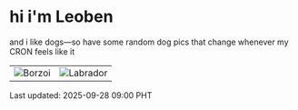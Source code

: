 # hi i'm Leoben

and i like dogs—so have some random dog pics that change whenever my CRON feels like it

|  |  |
|--------|----------|
| ![Borzoi](https://random-dog-vercel.vercel.app/api/random-borzoi?v=1759021255) | ![Labrador](https://random-dog-vercel.vercel.app/api/random-labrador?v=1759021255) |

Last updated: 2025-09-28 09:00 PHT
